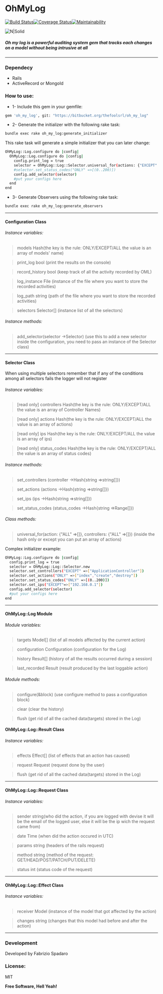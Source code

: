 # OhMyLog

[![Build Status](https://travis-ci.com/fabriziospadaro/oh_my_log.svg?branch=master)](https://travis-ci.com/fabriziospadaro/oh_my_log)[![Coverage Status](https://coveralls.io/repos/github/fabriziospadaro/oh_my_log/badge.svg?branch=master)](https://coveralls.io/github/fabriziospadaro/oh_my_log?branch=master)[![Maintainability](https://api.codeclimate.com/v1/badges/adf9807d95dab0112f0c/maintainability)](https://codeclimate.com/github/fabriziospadaro/oh_my_log/maintainability)

![N|Solid](https://i.ibb.co/WgCY6WX/oh-my-log-logo-256x270.png)
 
##### Oh my log is a powerful auditing system gem that tracks each changes on a model without being intrusive at all
___
### Dependecy
* Rails
* ActiveRecord or MongoId
### How to use:
* 1- Include this gem in your gemfile:

```sh
gem 'oh_my_log', git: "https://bitbucket.org/thefoolsrl/oh_my_log"
```

* 2- Generate the initializer with the following rake task:

```sh
bundle exec rake oh_my_log:generate_initializer
```

This rake task will generate a simple initializer that you can later change:

```sh
OhMyLog::Log.configure do |config|
  OhMyLog::Log.configure do |config|
    config.print_log = true
    selector = OhMyLog::Log::Selector.universal_for(actions: {"EXCEPT" =>["index"]})
    #selector.set_status_codes("ONLY" =>[(0..200)])
    config.add_selector(selector)
    #put your configs here
  end
end
```

* 3- Generate Observers using the following rake task:

```sh
bundle exec rake oh_my_log:generate_observers
```

 ---
#### Configuration Class

###### Instance variables:

>models Hash(the key is the rule: ONLY/EXCEPT/ALL the value is an array of models' name)

>print_log bool (print the results on the console)

>record_history bool (keep track of all the activity recorded by OML)

>log_instance File (instance of the file where you want to store the recorded activities)

>log_path string (path of the file where you want to store the recorded activities)

>selectors Selector[] (instance list of all the selectors)

###### Instance methods:

>add_selector(selector ->Selector) (use this to add a new selector inside the configuration,
you need to pass an instance of the Selector class)

----

#### Selector Class

When using multiple selectors remember that if any of the conditions among all selectors fails the logger will not register

###### Instance variables:

>[read only] controllers Hash(the key is the rule: ONLY/EXCEPT/ALL the value is an array of Controller Names)

>[read only] actions Hash(the key is the rule: ONLY/EXCEPT/ALL the value is an array of actions)

>[read only] ips Hash(the key is the rule: ONLY/EXCEPT/ALL the value is an array of ips)

>[read only] status_codes Hash(the key is the rule: ONLY/EXCEPT/ALL the value is an array of status codes)

###### Instance methods:

>set_controllers (controller ->Hash{string =>string[]})

>set_actions (actions ->Hash{string =>string[]})

>set_ips (ips ->Hash{string =>string[]})

>set_status_codes (status_codes ->Hash{string =>Range[]})

###### Class methods:

>universal_for(action: {"ALL" =>[]}, controllers: {"ALL" =>[]}) (inside the hash only or
except you can put an array of actions)

Complex initializer example:

```sh
OhMyLog::Log.configure do |config|
  config.print_log = true
  selector = OhMyLog::Log::Selector.new
  selector.set_controllers("EXCEPT" =>["ApplicationController"])
  selector.set_actions("ONLY" =>["index","create","destroy"])
  selector.set_status_codes("ONLY" =>[(0..200)])
  selector.set_ips("EXCEPT"=>["192.168.0.1"])
  config.add_selector(selector)
  #put your configs here
end
```

---

#### OhMyLog::Log Module

###### Module variables:

>targets Model[] (list of all models affected by the current action)

>configuration Configuration (configuration for the Log)

>history Result[] (history of all the results occurred during a session)

>last_recorded Result (result produced by the last loggable action)

###### Module methods:

>configure(&block) (use configure method to pass a configuration block)

>clear (clear the history)

>flush (get rid of all the cached data(targets) stored in the Log)

#### OhMyLog::Log::Result Class

###### Instance variables:

>effects Effect[] (list of effects that an action has caused)

>request Request (request done by the user)

>flush (get rid of all the cached data(targets) stored in the Log)

---

#### OhMyLog::Log::Request Class

###### Instance variables:

>sender string(who did the action, if you are logged with devise it will be the email of the logged user, else it will be the ip wich the request came from)

>date Time (when did the action occured in UTC)

>params string (headers of the rails request)

>method string (method of the request: GET/HEAD/POST/PATCH/PUT/DELETE)

>status int (status code of the request) 

---

#### OhMyLog::Log::Effect Class

###### Instance variables:

>receiver Model (instance of the model that got affected by the action) 

>changes string (changes that this model had before and after the action)

---
 
### Development 

Developed by Fabrizio Spadaro 

### License:
MIT
 
**Free Software, Hell Yeah!**